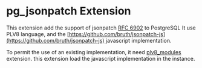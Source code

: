 # pg_jsonpatch Extension

This extension add the support of jsonpatch
[RFC 6902](https://tools.ietf.org/html/rfc6902) to PostgreSQL It use
PLV8 language, and the
[https://github.com/bruth/jsonpatch-js](https://github.com/bruth/jsonpatch-js)
javascript implementation.

To permit the use of an existing implementation, it need [plv8_modules]() 
extension. this extension load the javascript implementation in the
instance.
